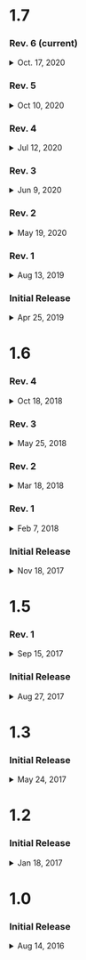 # 1.7 

### Rev. 6 (current)
<details>
    <summary>Oct. 17, 2020</summary>
    <ul>
        <li>Sign up to receive notifications from us right on your phone!</li>
        <li>Fixing an issue with users who attempt to listen to sermon audio from recently played when they only have 1 recently played item</li>
        <li>More changes behind the scenes to reduce the overall number of updates you need to download</li>
    </ul>
</details>

### Rev. 5
<details>
    <summary>Oct 10, 2020</summary>
    <ul>
        <li>You can now LISTEN to Bible passages</li>
        <li>When choosing to read a sermon bible passage, you can now click the listen icon to listen to that passage</li>
        <li>Misc minor improvements</li>
    </ul>
</details>

### Rev. 4
<details>
    <summary>Jul 12, 2020</summary>
    <ul>
        <li>Fixing an issue where the application would crash on startup while we were live</li>
        <li>Misc changes behind the scenes means less unnecessary updates for you</li>
        <li>Misc bug fixes</li>
        <li>Supporting iOS 11+</li>
</details>

### Rev. 3
<details>
    <summary>Jun 9, 2020</summary>
    <ul>
        <li>Fixed an issue with the LIVE button not becoming active</li>
</details>

### Rev. 2
<details>
    <summary>May 19, 2020</summary>
    <ul>
        <li>This is our final update for iOS 10, please update your device to iOS 11 or newer to receive further updates</li>
        <li>Make sure to stay updated, we have some new & exciting things coming soon</li>
        <li>Fixed an issue with a broken link within the Connect tab</li>
        <li>Watch HD videos within the app or on your YouTube app</li>
        <li>Watching sermon videos now includes them in your recently played list</li>
        <li>YouVersion support for reading the Bible</li>
        <li>Fixed an issue where devices on iOS 12+ would not open videos in the YouTube app</li>
        <li>Fixed an issue with the graphic on the Connect tab</li>
        <li>Performance improvements with audio download</li>
        <li>Other minor bug fixes</li>
</details>

### Rev. 1
<details>
    <summary>Aug 13, 2019</summary>
    <ul>
        <li>Fixed an issue where tapping on a sermon series would load the page more than once</li>
        <li>Fixed an issue where LIVE would appear active when we weren't streaming</li>
        <li>Fixed an issue with scrolling on the Listen tab</li>
        <li>'Listen' tab performance improvements</li>
        <li>Improvements when using slow networks</li>
        <li>Additional bug fixes and stability improvements</li>
</details>

### Initial Release
<details>
    <summary>Apr 25, 2019</summary>
    <ul>
        <li>Our biggest update yet! 🎉</li>
        <li>Easy to view sermon series (sorted by most recent) 🏠</li>
        <li>Pull-Up from the bottom to load more sermon series' ⌛</li>
        <li>Download sermon audio for easy listening without an internet connection 📶</li>
        <li>Easily read relevant bible passages 📖</li>
        <li>Now Playing playback controls 🎛️</li>
        <li>You can now control audio playback from the Control Center even if the device is locked 🔒</li>
        <li>You can now watch Sunday live streams on FacebookLive 👀</li>
        <li>View the 10 most recent sermon messages you listened to 👂</li>
        <li>Performance Improvements 💯</li>
</details>


# 1.6 
### Rev. 4
<details>
    <summary>Oct 18, 2018</summary>
    <ul>
        <li>iOS 12 Support</li>
        <li>Significant Performance Improvements</li>
        <li>Reduced loading time when accessing Bible passages</li>
        <li>Fixed an issue where the application would crash on some devices when attempting to send an email</li>
    </ul>
</details>

### Rev. 3
<details>
    <summary>May 25, 2018</summary>
    <ul>
        <li>Fixed an issue where emails could not be sent from certain devices</li>
        <li>Improved User Experience across multiple screens</li>
        <li>Improved Stability</li>
        <li>Misc bug fixes</li>
    </ul>
</details>

### Rev. 2
<details>
    <summary>Mar 18, 2018</summary>
    <ul>
        <li>Improved the experience for reporting issues via email feedback</li>
        <li>Notes with specific text will now not be overwritten</li>
        <li>Fixed an issue where some screens didn't appear properly on smaller devices</li>
        <li>Notes Page Optimizations</li>
        <li>Misc bug fixes</li>
    </ul>
</details>

### Rev. 1
<details>
    <summary>Feb 7, 2018</summary>
    <ul>
        <li>Fixed an issue where the notes page would crash if there were no notes currently saved</li>
        <li>Fixed an issue where the cursor would completely dissapear when taking a long note</li>
        <li>Updated Contact information for Thrive FGCU</li>
    </ul>
</details>

### Initial Release
<details>
    <summary>Nov 18, 2017</summary>
    <ul>
        <li>UI Improvements</li>
        <li>Supports iPhone X</li>
        <li>Stability Improvements</li>
        <li>Fixed a bug where the first note made following installation was not saved properly</li>
        <li>Fixed application crash for some devices running on iOS 9</li>
    </ul>
</details>

# 1.5 
### Rev. 1
<details>
    <summary>Sep 15, 2017</summary>
    <ul>
        <li>Fixed the text area on the Notes tab</li>
        <li>Fixed Translucent Navigation Bars</li>
        <li>Support Token IDs when emailing support</li>
    </ul>
</details>

### Initial Release
<details>
    <summary>Aug 27, 2017</summary>
    <ul>
        <li>Major UI Overhaul</li>
        <li>Improvements to the User Experience</li>
        <li>iOS 11 Support</li>
        <li>Added Easier Configuration for Application Settings </li>
        <li>Bug Fixes & other Localization Improvements</li>
    </ul>
</details>

# 1.3 
### Initial Release
<details>
    <summary>May 24, 2017</summary>
    <ul>
        <li>Minor Updates and Improvements</li>
        <li>Optimizations</li>
        <li>Big things coming in future updates!</li>
    </ul>
</details>

# 1.2 
### Initial Release
<details>
    <summary>Jan 18, 2017</summary>
    <ul>
        <li>You can now watch sermons in HD Video</li>
        <li>Stay connected to Thrive FGCU</li>
        <li>Fully supporting iOS 10</li>
        <li>Big fixes | Stability improvements</li>
    </ul>
</details>

# 1.0 
### Initial Release
<details>
    <summary>Aug 14, 2016</summary>
    <ul>
        <li>Initial Release</li>
    </ul>
</details>
